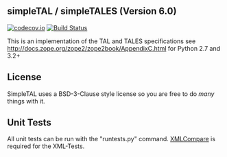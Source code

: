 simpleTAL / simpleTALES (Version 6.0) 
-------------------------------------
[![codecov.io](https://codecov.io/github/janbrohl/SimpleTAL/coverage.svg?branch=python2and3)](https://codecov.io/github/janbrohl/SimpleTAL?branch=python2and3)
[![Build Status](https://travis-ci.org/janbrohl/SimpleTAL.svg?branch=python2and3)](https://travis-ci.org/janbrohl/SimpleTAL)

This is an implementation of the TAL and TALES specifications
see http://docs.zope.org/zope2/zope2book/AppendixC.html for Python 2.7 and 3.2+

License
-------
SimpleTAL uses a BSD-3-Clause style license so you are free to do *many* things with it. 

Unit Tests
----------
All unit tests can be run with the "runtests.py" command.
[XMLCompare](https://github.com/janbrohl/xmlcompare) is required for the XML-Tests.


